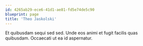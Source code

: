 ```yaml
---
id: 4265ab29-ece6-41d1-ae81-fd5e74de5c90
blueprint: page
title: 'Theo Jaskolski'
---
```

Et quibusdam sequi sed sed. Unde eos animi et fugit facilis quas quibusdam. Occaecati ut ea id aspernatur.
